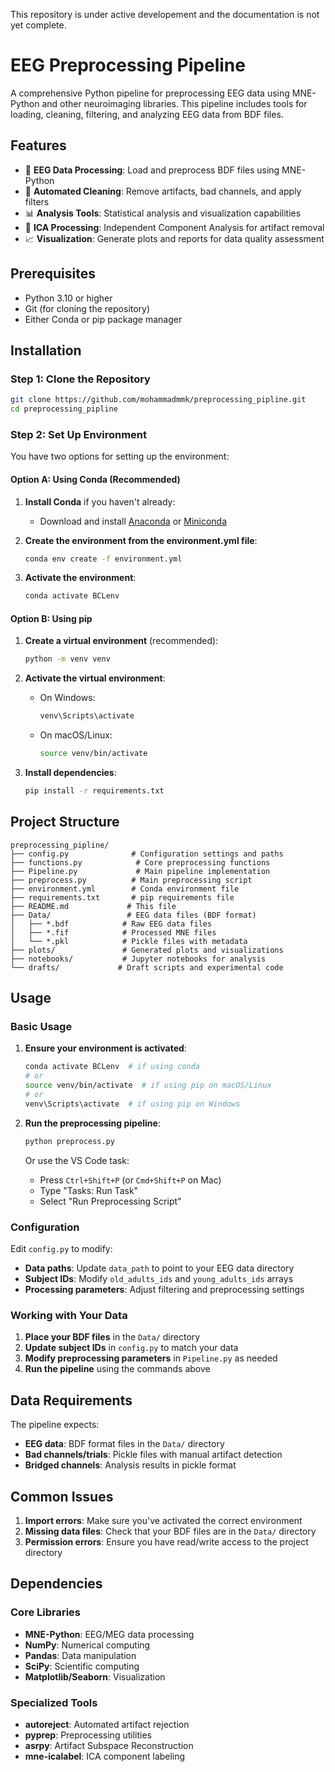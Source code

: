 This repository is under active developement and the documentation is not yet complete.

# EEG Preprocessing Pipeline

A comprehensive Python pipeline for preprocessing EEG data using MNE-Python and other neuroimaging libraries. This pipeline includes tools for loading, cleaning, filtering, and analyzing EEG data from BDF files.

## Features

- 🧠 **EEG Data Processing**: Load and preprocess BDF files using MNE-Python
- 🔧 **Automated Cleaning**: Remove artifacts, bad channels, and apply filters
- 📊 **Analysis Tools**: Statistical analysis and visualization capabilities
- 🎯 **ICA Processing**: Independent Component Analysis for artifact removal
- 📈 **Visualization**: Generate plots and reports for data quality assessment

## Prerequisites

- Python 3.10 or higher
- Git (for cloning the repository)
- Either Conda or pip package manager

## Installation

### Step 1: Clone the Repository

```bash
git clone https://github.com/mohammadmmk/preprocessing_pipline.git
cd preprocessing_pipline
```

### Step 2: Set Up Environment

You have two options for setting up the environment:

#### Option A: Using Conda (Recommended)

1. **Install Conda** if you haven't already:
   - Download and install [Anaconda](https://www.anaconda.com/products/distribution) or [Miniconda](https://docs.conda.io/en/latest/miniconda.html)

2. **Create the environment from the environment.yml file**:
   ```bash
   conda env create -f environment.yml
   ```

3. **Activate the environment**:
   ```bash
   conda activate BCLenv
   ```

#### Option B: Using pip

1. **Create a virtual environment** (recommended):
   ```bash
   python -m venv venv
   ```

2. **Activate the virtual environment**:
   - On Windows:
     ```bash
     venv\Scripts\activate
     ```
   - On macOS/Linux:
     ```bash
     source venv/bin/activate
     ```

3. **Install dependencies**:
   ```bash
   pip install -r requirements.txt
   ```

## Project Structure

```
preprocessing_pipline/
├── config.py              # Configuration settings and paths
├── functions.py            # Core preprocessing functions
├── Pipeline.py             # Main pipeline implementation
├── preprocess.py          # Main preprocessing script
├── environment.yml        # Conda environment file
├── requirements.txt       # pip requirements file
├── README.md             # This file
├── Data/                 # EEG data files (BDF format)
│   ├── *.bdf            # Raw EEG data files
│   ├── *.fif            # Processed MNE files
│   └── *.pkl            # Pickle files with metadata
├── plots/               # Generated plots and visualizations
├── notebooks/           # Jupyter notebooks for analysis
└── drafts/             # Draft scripts and experimental code
```

## Usage

### Basic Usage

1. **Ensure your environment is activated**:
   ```bash
   conda activate BCLenv  # if using conda
   # or
   source venv/bin/activate  # if using pip on macOS/Linux
   # or
   venv\Scripts\activate  # if using pip on Windows
   ```

2. **Run the preprocessing pipeline**:
   ```bash
   python preprocess.py
   ```

   Or use the VS Code task:
   - Press `Ctrl+Shift+P` (or `Cmd+Shift+P` on Mac)
   - Type "Tasks: Run Task"
   - Select "Run Preprocessing Script"

### Configuration

Edit `config.py` to modify:
- **Data paths**: Update `data_path` to point to your EEG data directory
- **Subject IDs**: Modify `old_adults_ids` and `young_adults_ids` arrays
- **Processing parameters**: Adjust filtering and preprocessing settings

### Working with Your Data

1. **Place your BDF files** in the `Data/` directory
2. **Update subject IDs** in `config.py` to match your data
3. **Modify preprocessing parameters** in `Pipeline.py` as needed
4. **Run the pipeline** using the commands above



## Data Requirements

The pipeline expects:
- **EEG data**: BDF format files in the `Data/` directory
- **Bad channels/trials**: Pickle files with manual artifact detection
- **Bridged channels**: Analysis results in pickle format


## Common Issues

1. **Import errors**: Make sure you've activated the correct environment
2. **Missing data files**: Check that your BDF files are in the `Data/` directory
3. **Permission errors**: Ensure you have read/write access to the project directory


## Dependencies

### Core Libraries
- **MNE-Python**: EEG/MEG data processing
- **NumPy**: Numerical computing
- **Pandas**: Data manipulation
- **SciPy**: Scientific computing
- **Matplotlib/Seaborn**: Visualization

### Specialized Tools
- **autoreject**: Automated artifact rejection
- **pyprep**: Preprocessing utilities
- **asrpy**: Artifact Subspace Reconstruction
- **mne-icalabel**: ICA component labeling

